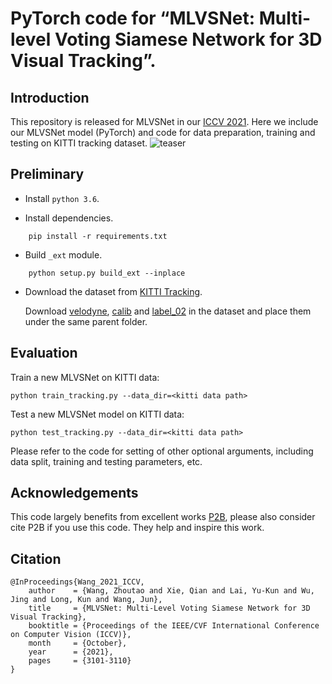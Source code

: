 # PyTorch code for “MLVSNet: Multi-level Voting Siamese Network for 3D Visual Tracking”.

## Introduction

This repository is released for MLVSNet in our [ICCV 2021](https://openaccess.thecvf.com/content/ICCV2021/papers/Wang_MLVSNet_Multi-Level_Voting_Siamese_Network_for_3D_Visual_Tracking_ICCV_2021_paper.pdf). Here we include our MLVSNet model (PyTorch) and code for data preparation, training and testing on KITTI tracking dataset.
![teaser](https://github.com/CodeWZT/MLVSNet/temp/framework.png)
## Preliminary

* Install ``python 3.6``.

* Install dependencies.
```
    pip install -r requirements.txt
```

* Build `_ext` module.
```
    python setup.py build_ext --inplace
```

* Download the dataset from [KITTI Tracking](http://www.cvlibs.net/datasets/kitti/eval_tracking.php).

	Download [velodyne](http://www.cvlibs.net/download.php?file=data_tracking_velodyne.zip), [calib](http://www.cvlibs.net/download.php?file=data_tracking_calib.zip) and [label_02](http://www.cvlibs.net/download.php?file=data_tracking_label_2.zip) in the dataset and place them under the same parent folder.

## Evaluation

Train a new MLVSNet on KITTI data:
```
python train_tracking.py --data_dir=<kitti data path>
```

Test a new MLVSNet model on KITTI data:
```
python test_tracking.py --data_dir=<kitti data path>
```

Please refer to the code for setting of other optional arguments, including data split, training and testing parameters, etc.

## Acknowledgements
This code largely benefits from excellent works [P2B](https://github.com/HaozheQi/P2B), please also consider cite P2B if you use this code.
They help and inspire this work.

## Citation
```
@InProceedings{Wang_2021_ICCV,
    author    = {Wang, Zhoutao and Xie, Qian and Lai, Yu-Kun and Wu, Jing and Long, Kun and Wang, Jun},
    title     = {MLVSNet: Multi-Level Voting Siamese Network for 3D Visual Tracking},
    booktitle = {Proceedings of the IEEE/CVF International Conference on Computer Vision (ICCV)},
    month     = {October},
    year      = {2021},
    pages     = {3101-3110}
}
```
